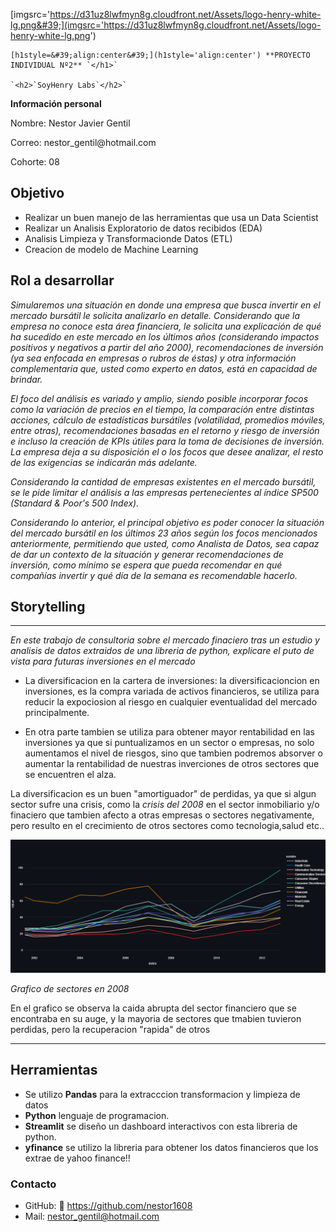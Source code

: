 [imgsrc=&#39;https://d31uz8lwfmyn8g.cloudfront.net/Assets/logo-henry-white-lg.png&#39;](imgsrc='https://d31uz8lwfmyn8g.cloudfront.net/Assets/logo-henry-white-lg.png')

    [h1style=&#39;align:center&#39;](h1style='align:center') **PROYECTO INDIVIDUAL Nº2** `</h1>`

    `<h2>`SoyHenry Labs`</h2>`

<p><strong>Información personal</strong></p>

<p>Nombre: Nestor Javier Gentil</p>

<p>Correo: nestor_gentil@hotmail.com</p>

<p>Cohorte: 08</p>

## Objetivo

* Realizar un buen manejo de las herramientas que usa un Data Scientist
* Realizar un Analisis Exploratorio de datos recibidos (EDA)
* Analisis Limpieza y Transformacionde Datos (ETL)
* Creacion de modelo de Machine Learning


## Rol a desarrollar
_Simularemos una situación en donde una empresa que busca invertir en el mercado bursátil le solicita analizarlo en detalle. Considerando que la empresa no conoce esta área financiera, le solicita una explicación de qué ha sucedido en este mercado en los últimos años (considerando impactos positivos y negativos a partir del año 2000), recomendaciones de inversión (ya sea enfocada en empresas o rubros de éstas) y otra información complementaria que, usted como experto en datos, está en capacidad de brindar._

_El foco del análisis es variado y amplio, siendo posible incorporar focos como la variación de precios en el tiempo, la comparación entre distintas acciones, cálculo de estadísticas bursátiles (volatilidad, promedios móviles, entre otras), recomendaciones basadas en el retorno y riesgo de inversión e incluso la creación de KPIs útiles para la toma de decisiones de inversión. La empresa deja a su disposición el o los focos que desee analizar, el resto de las exigencias se indicarán más adelante._

_Considerando la cantidad de empresas existentes en el mercado bursátil, se le pide limitar el análisis a las empresas pertenecientes al índice SP500 (Standard & Poor's 500 Index)._

_Considerando lo anterior, el principal objetivo es poder conocer la situación del mercado bursátil en los últimos 23 años según los focos mencionados anteriormente, permitiendo que usted, como Analista de Datos, sea capaz de dar un contexto de la situación y generar recomendaciones de inversión, como mínimo se espera que pueda recomendar en qué compañías invertir y qué día de la semana es recomendable hacerlo._

## Storytelling
***

_En este trabajo de consultoria sobre el mercado finaciero tras un estudio y analisis de datos extraidos de una libreria de python, explicare el puto de vista para futuras inversiones en el mercado_

* La diversificacion en la cartera de inversiones: la diversificacioncion  en inversiones, es la compra variada de activos financieros, se utiliza para reducir la expociosion al riesgo en cualquier eventualidad del mercado principalmente.


* En otra parte tambien se utiliza para obtener mayor rentabilidad en las inversiones ya que si puntualizamos en un sector o empresas, no solo aumentamos el nivel de riesgos, sino que tambien podremos absorver o aumentar la rentabilidad de nuestras inverciones de otros sectores que se encuentren el alza.

La diversificacion es un buen "amortiguador" de perdidas, ya que si algun sector sufre una crisis, como la *crisis del 2008* en el sector inmobiliario y/o finaciero que tambien afecto a otras empresas o sectores negativamente, pero resulto en el crecimiento de otros sectores como tecnologia,salud etc..


<img style='width:800px' src=_src/newplot.png >

_Grafico de sectores en 2008_


En el grafico se observa la caida abrupta del sector financiero que se encontraba en su auge, y la mayoria de sectores que tmabien tuvieron perdidas, pero la recuperacion "rapida" de otros

***

## Herramientas
* Se utilizo **Pandas** para la extracccion transformacion y limpieza de datos
* **Python** lenguaje de programacion.
* **Streamlit** se diseño un dashboard interactivos con esta libreria de python.
* **yfinance** se utilizo la libreria para obtener los datos financieros que los extrae de yahoo finance!! 

### Contacto

* GitHub: 🔗 https://github.com/nestor1608
* Mail: nestor_gentil@hotmail.com



</body>

</html>
